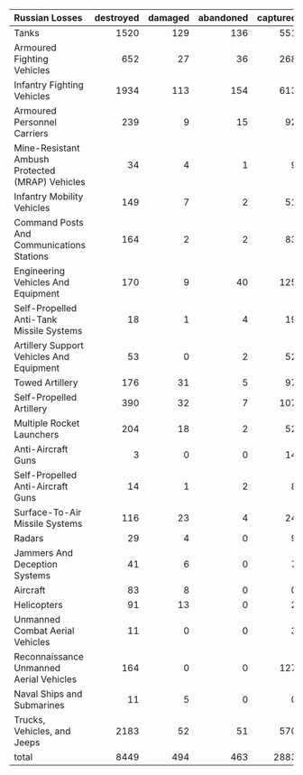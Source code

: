 | Russian Losses                                   |   destroyed |   damaged |   abandoned |   captured |   total |
|:-------------------------------------------------|------------:|----------:|------------:|-----------:|--------:|
| Tanks                                            |        1520 |       129 |         136 |        551 |    2336 |
| Armoured Fighting Vehicles                       |         652 |        27 |          36 |        268 |     983 |
| Infantry Fighting Vehicles                       |        1934 |       113 |         154 |        613 |    2814 |
| Armoured Personnel Carriers                      |         239 |         9 |          15 |         92 |     355 |
| Mine-Resistant Ambush Protected  (MRAP) Vehicles |          34 |         4 |           1 |          9 |      48 |
| Infantry Mobility Vehicles                       |         149 |         7 |           2 |         51 |     209 |
| Command Posts And Communications Stations        |         164 |         2 |           2 |         83 |     251 |
| Engineering Vehicles And Equipment               |         170 |         9 |          40 |        125 |     344 |
| Self-Propelled Anti-Tank Missile Systems         |          18 |         1 |           4 |         19 |      42 |
| Artillery Support Vehicles And Equipment         |          53 |         0 |           2 |         52 |     107 |
| Towed Artillery                                  |         176 |        31 |           5 |         97 |     309 |
| Self-Propelled Artillery                         |         390 |        32 |           7 |        107 |     536 |
| Multiple Rocket Launchers                        |         204 |        18 |           2 |         52 |     276 |
| Anti-Aircraft Guns                               |           3 |         0 |           0 |         14 |      17 |
| Self-Propelled Anti-Aircraft Guns                |          14 |         1 |           2 |          8 |      25 |
| Surface-To-Air Missile Systems                   |         116 |        23 |           4 |         24 |     167 |
| Radars                                           |          29 |         4 |           0 |          9 |      42 |
| Jammers And Deception Systems                    |          41 |         6 |           0 |          7 |      54 |
| Aircraft                                         |          83 |         8 |           0 |          0 |      91 |
| Helicopters                                      |          91 |        13 |           0 |          2 |     106 |
| Unmanned Combat Aerial Vehicles                  |          11 |         0 |           0 |          3 |      14 |
| Reconnaissance Unmanned Aerial Vehicles          |         164 |         0 |           0 |        127 |     291 |
| Naval Ships and Submarines                       |          11 |         5 |           0 |          0 |      16 |
| Trucks, Vehicles, and Jeeps                      |        2183 |        52 |          51 |        570 |    2856 |
| total                                            |        8449 |       494 |         463 |       2883 |   12289 |